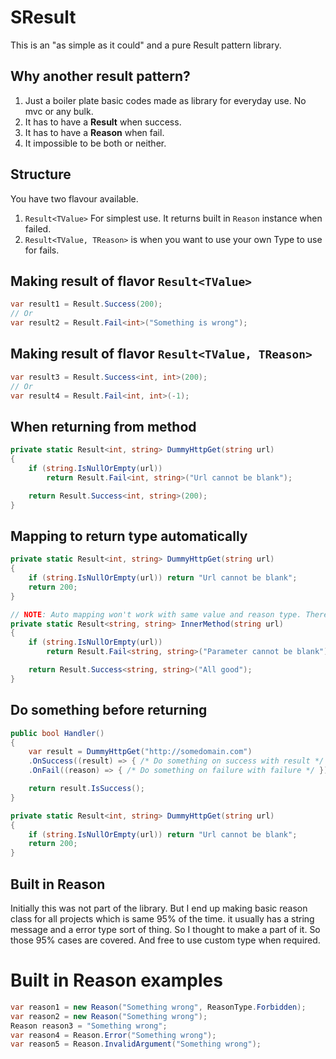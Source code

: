 # SResult
This is an "as simple as it could" and a pure Result pattern library.

## Why another result pattern?
1. Just a boiler plate basic codes made as library for everyday use. No mvc or any bulk.
2. It has to have a **Result** when success.
3. It has to have a **Reason** when fail.
4. It impossible to be both or neither.

## Structure
You have two flavour available. 
1. `Result<TValue>` For simplest use. It returns built in `Reason` instance when failed. 
2. `Result<TValue, TReason>` is when you want to use your own Type to use for fails. 

## Making result of flavor `Result<TValue>`
```csharp
var result1 = Result.Success(200);
// Or
var result2 = Result.Fail<int>("Something is wrong");
```

## Making result of flavor `Result<TValue, TReason>`
```csharp
var result3 = Result.Success<int, int>(200);
// Or
var result4 = Result.Fail<int, int>(-1);

```

## When returning from method
```csharp
private static Result<int, string> DummyHttpGet(string url)
{
    if (string.IsNullOrEmpty(url)) 
        return Result.Fail<int, string>("Url cannot be blank");

    return Result.Success<int, string>(200);
}
```

## Mapping to return type automatically
```csharp
private static Result<int, string> DummyHttpGet(string url)
{
    if (string.IsNullOrEmpty(url)) return "Url cannot be blank";
    return 200;
}

// NOTE: Auto mapping won't work with same value and reason type. There is no way to distinguish. Make it manually for those cases. E.g.
private static Result<string, string> InnerMethod(string url)
{
    if (string.IsNullOrEmpty(url)) 
        return Result.Fail<string, string>("Parameter cannot be blank");

    return Result.Success<string, string>("All good");
}
```

## Do something before returning
```csharp
public bool Handler()
{
    var result = DummyHttpGet("http://somedomain.com")
    .OnSuccess((result) => { /* Do something on success with result */ })
    .OnFail((reason) => { /* Do something on failure with failure */ });

    return result.IsSuccess();
}

private static Result<int, string> DummyHttpGet(string url)
{
    if (string.IsNullOrEmpty(url)) return "Url cannot be blank";
    return 200;
}

```

## Built in Reason
Initially this was not part of the library. But I end up making basic reason class for all projects which is same 95% of the time.
it usually has a string message and a error type sort of thing. So I thought to make a part of it. So those 95% cases are covered. 
And free to use custom type when required. 

# Built in Reason examples
```csharp
var reason1 = new Reason("Something wrong", ReasonType.Forbidden);
var reason2 = new Reason("Something wrong");
Reason reason3 = "Something wrong";
var reason4 = Reason.Error("Something wrong");
var reason5 = Reason.InvalidArgument("Something wrong");
```
